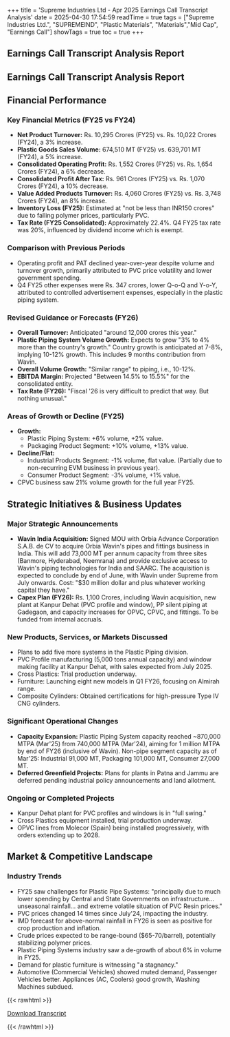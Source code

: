+++
title = 'Supreme Industries Ltd - Apr 2025 Earnings Call Transcript Analysis'
date = 2025-04-30 17:54:59
readTime = true
tags = ["Supreme Industries Ltd.", "SUPREMEIND", "Plastic Materials", "Materials","Mid Cap", "Earnings Call"]
showTags = true
toc = true
+++



## Earnings Call Transcript Analysis Report
## Earnings Call Transcript Analysis Report

## Financial Performance

### Key Financial Metrics (FY25 vs FY24)

*   **Net Product Turnover:** Rs. 10,295 Crores (FY25) vs. Rs. 10,022 Crores (FY24), a 3% increase.
*   **Plastic Goods Sales Volume:** 674,510 MT (FY25) vs. 639,701 MT (FY24), a 5% increase.
*   **Consolidated Operating Profit:** Rs. 1,552 Crores (FY25) vs. Rs. 1,654 Crores (FY24), a 6% decrease.
*   **Consolidated Profit After Tax:** Rs. 961 Crores (FY25) vs. Rs. 1,070 Crores (FY24), a 10% decrease.
*   **Value Added Products Turnover:** Rs. 4,060 Crores (FY25) vs. Rs. 3,748 Crores (FY24), an 8% increase.
*   **Inventory Loss (FY25):** Estimated at "not be less than INR150 crores" due to falling polymer prices, particularly PVC.
*   **Tax Rate (FY25 Consolidated):** Approximately 22.4%. Q4 FY25 tax rate was 20%, influenced by dividend income which is exempt.

### Comparison with Previous Periods

*   Operating profit and PAT declined year-over-year despite volume and turnover growth, primarily attributed to PVC price volatility and lower government spending.
*   Q4 FY25 other expenses were Rs. 347 crores, lower Q-o-Q and Y-o-Y, attributed to controlled advertisement expenses, especially in the plastic piping system.

### Revised Guidance or Forecasts (FY26)

*   **Overall Turnover:** Anticipated "around 12,000 crores this year."
*   **Plastic Piping System Volume Growth:** Expects to grow "3% to 4% more than the country's growth." Country growth is anticipated at 7-8%, implying 10-12% growth. This includes 9 months contribution from Wavin.
*   **Overall Volume Growth:** "Similar range" to piping, i.e., 10-12%.
*   **EBITDA Margin:** Projected "Between 14.5% to 15.5%" for the consolidated entity.
*   **Tax Rate (FY26):** "Fiscal '26 is very difficult to predict that way. But nothing unusual."

### Areas of Growth or Decline (FY25)

*   **Growth:**
    *   Plastic Piping System: +6% volume, +2% value.
    *   Packaging Product Segment: +10% volume, +13% value.
*   **Decline/Flat:**
    *   Industrial Products Segment: -1% volume, flat value. (Partially due to non-recurring EVM business in previous year).
    *   Consumer Product Segment: -3% volume, +1% value.
*   CPVC business saw 21% volume growth for the full year FY25.

## Strategic Initiatives & Business Updates

### Major Strategic Announcements

*   **Wavin India Acquisition:** Signed MOU with Orbia Advance Corporation S.A.B. de CV to acquire Orbia Wavin's pipes and fittings business in India. This will add 73,000 MT per annum capacity from three sites (Banmore, Hyderabad, Neemrana) and provide exclusive access to Wavin's piping technologies for India and SAARC. The acquisition is expected to conclude by end of June, with Wavin under Supreme from July onwards. Cost: "$30 million dollar and plus whatever working capital they have."
*   **Capex Plan (FY26):** Rs. 1,100 Crores, including Wavin acquisition, new plant at Kanpur Dehat (PVC profile and window), PP silent piping at Gadegaon, and capacity increases for OPVC, CPVC, and fittings. To be funded from internal accruals.

### New Products, Services, or Markets Discussed

*   Plans to add five more systems in the Plastic Piping division.
*   PVC Profile manufacturing (5,000 tons annual capacity) and window making facility at Kanpur Dehat, with sales expected from July 2025.
*   Cross Plastics: Trial production underway.
*   Furniture: Launching eight new models in Q1 FY26, focusing on Almirah range.
*   Composite Cylinders: Obtained certifications for high-pressure Type IV CNG cylinders.

### Significant Operational Changes

*   **Capacity Expansion:** Plastic Piping System capacity reached ~870,000 MTPA (Mar'25) from 740,000 MTPA (Mar'24), aiming for 1 million MTPA by end of FY26 (inclusive of Wavin). Non-pipe segment capacity as of Mar'25: Industrial 91,000 MT, Packaging 101,000 MT, Consumer 27,000 MT.
*   **Deferred Greenfield Projects:** Plans for plants in Patna and Jammu are deferred pending industrial policy announcements and land allotment.

### Ongoing or Completed Projects

*   Kanpur Dehat plant for PVC profiles and windows is in "full swing."
*   Cross Plastics equipment installed, trial production underway.
*   OPVC lines from Molecor (Spain) being installed progressively, with orders extending up to 2028.

## Market & Competitive Landscape

### Industry Trends

*   FY25 saw challenges for Plastic Pipe Systems: "principally due to much lower spending by Central and State Governments on infrastructure... unseasonal rainfall... and extreme volatile situation of PVC Resin prices."
*   PVC prices changed 14 times since July'24, impacting the industry.
*   IMD forecast for above-normal rainfall in FY26 is seen as positive for crop production and inflation.
*   Crude prices expected to be range-bound ($65-70/barrel), potentially stabilizing polymer prices.
*   Plastic Piping Systems industry saw a de-growth of about 6% in volume in FY25.
*   Demand for plastic furniture is witnessing "a stagnancy."
*   Automotive (Commercial Vehicles) showed muted demand, Passenger Vehicles better. Appliances (AC, Coolers) good growth, Washing Machines subdued.



{{< rawhtml >}}

<div class="button-container">    
    <a href="https://www.bseindia.com/stockinfo/AnnPdfOpen.aspx?Pname=e4073be6-5938-4594-aeca-17751919671e.pdf" target="_blank" class="report-button">
      <i class="fas fa-file-pdf"></i> Download Transcript
    </a>
</div>
    
{{< /rawhtml >}}
